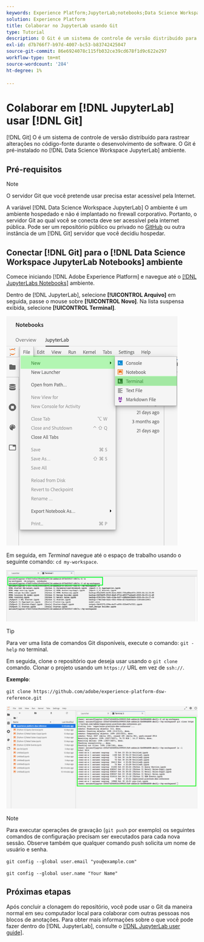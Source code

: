 ```yaml
---
keywords: Experience Platform;JupyterLab;notebooks;Data Science Workspace;tópicos populares;Git;Github
solution: Experience Platform
title: Colaborar no JupyterLab usando Git
type: Tutorial
description: O Git é um sistema de controle de versão distribuído para rastrear alterações no código-fonte durante o desenvolvimento de software. O Git é pré-instalado no ambiente JupyterLab do Data Science Workspace.
exl-id: d7b766f7-b97d-4007-bc53-b83742425047
source-git-commit: 86e6924078c115fb032ce39cd678f1d9c622e297
workflow-type: tm+mt
source-wordcount: '284'
ht-degree: 1%

---
```


# Colaborar em [!DNL JupyterLab] usar [!DNL Git]

[!DNL Git] O é um sistema de controle de versão distribuído para rastrear alterações no código-fonte durante o desenvolvimento de software. O Git é pré-instalado no [!DNL Data Science Workspace JupyterLab] ambiente.

## Pré-requisitos

>[!NOTE]
>
> O servidor Git que você pretende usar precisa estar acessível pela Internet.

A variável [!DNL Data Science Workspace JupyterLab] O ambiente é um ambiente hospedado e não é implantado no firewall corporativo. Portanto, o servidor Git ao qual você se conecta deve ser acessível pela internet pública. Pode ser um repositório público ou privado no [GitHub](https://github.com/) ou outra instância de um [!DNL Git] servidor que você decidiu hospedar.

## Conectar [!DNL Git] para o [!DNL Data Science Workspace JupyterLab Notebooks] ambiente

Comece iniciando [!DNL Adobe Experience Platform] e navegue até o [[!DNL JupyterLabs Notebooks]](https://platform.adobe.com/notebooks/jupyterLab) ambiente.

Dentro de [!DNL JupyterLab], selecione **[!UICONTROL Arquivo]** em seguida, passe o mouse sobre **[!UICONTROL Novo]**. Na lista suspensa exibida, selecione **[!UICONTROL Terminal]**.

![JupyterLab Nav](../images/jupyterlab/tutorials/open-terminal.png)

Em seguida, em *Terminal* navegue até o espaço de trabalho usando o seguinte comando: `cd my-workspace`.

![espaço de trabalho do cd](../images/jupyterlab/tutorials/find-workspace.png)

>[!TIP]
>
> Para ver uma lista de comandos Git disponíveis, execute o comando: `git -help` no terminal.

Em seguida, clone o repositório que deseja usar usando o `git clone` comando. Clonar o projeto usando um `https://` URL em vez de `ssh://`.

**Exemplo**:

`git clone https://github.com/adobe/experience-platform-dsw-reference.git`

![clone](../images/jupyterlab/tutorials/git-collaboration.png)

>[!NOTE]
>
> Para executar operações de gravação (`git push` por exemplo) os seguintes comandos de configuração precisam ser executados para cada nova sessão. Observe também que qualquer comando push solicita um nome de usuário e senha.
>
>`git config --global user.email "you@example.com"`
>
>`git config --global user.name "Your Name"`

## Próximas etapas

Após concluir a clonagem do repositório, você pode usar o Git da maneira normal em seu computador local para colaborar com outras pessoas nos blocos de anotações. Para obter mais informações sobre o que você pode fazer dentro do [!DNL JupyterLab], consulte o [[!DNL JupyterLab user guide]](./overview.md).
